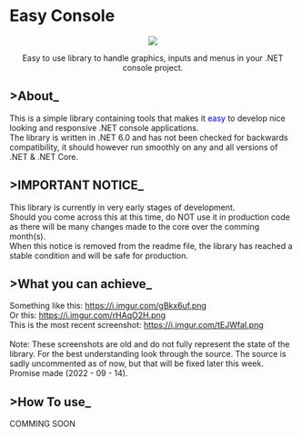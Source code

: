 # Easy Console

<p align="center">
  <img src="https://i.imgur.com/68XPEBA.png"/>
</p>
<p align="center">Easy to use library to handle graphics, inputs and menus in your .NET console project.</p>

## \>About_

This is a simple library containing tools that makes it <span style="color:blue">easy</span> to develop nice looking and responsive .NET console applications.<br/>
The library is written in .NET 6.0 and has not been checked for backwards compatibility, it should however run smoothly on any and all versions of .NET & .NET Core.</br>

## \>IMPORTANT NOTICE_
This library is currently in very early stages of development.</br>
Should you come across this at this time, do NOT use it in production code as there will be many changes made to the core over the comming month(s).</br>
When this notice is removed from the readme file, the library has reached a stable condition and will be safe for production.

## \>What you can achieve_
Something like this: https://i.imgur.com/gBkx6uf.png<br/>
Or this: https://i.imgur.com/rHAqO2H.png<br/>
This is the most recent screenshot: https://i.imgur.com/tEJWfaI.png<br/>
<br/>
Note: These screenshots are old and do not fully represent the state of the library.
For the best understanding look through the source.
The source is sadly uncommented as of now, but that will be fixed later this week.<br/>
Promise made (2022 - 09 - 14).

## >How To use_

COMMING SOON
